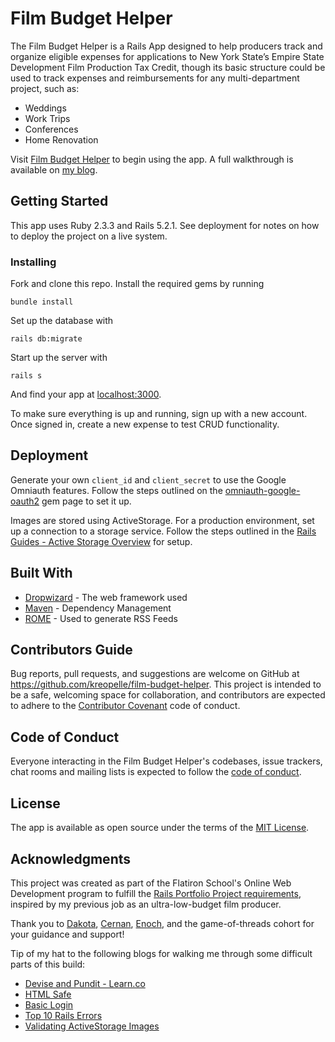 # Film Budget Helper

The Film Budget Helper is a Rails App designed to help producers track and organize eligible expenses for applications to New York State’s Empire State Development Film Production Tax Credit, though its basic structure could be used to track expenses and reimbursements for any multi-department project, such as:

* Weddings
* Work Trips
* Conferences
* Home Renovation

Visit [Film Budget Helper](#) to begin using the app. A full walkthrough is available on [my blog](#).

## Getting Started

This app uses Ruby 2.3.3 and Rails 5.2.1. See deployment for notes on how to deploy the project on a live system.

### Installing

Fork and clone this repo. Install the required gems by running

```
bundle install
```

Set up the database with

```
rails db:migrate
```

Start up the server with

```
rails s
```

And find your app at [localhost:3000](http://localhost:3000).

To make sure everything is up and running, sign up with a new account. Once signed in, create a new expense to test CRUD functionality.

## Deployment

Generate your own `client_id` and `client_secret` to use the Google Omniauth features. Follow the steps outlined on the [omniauth-google-oauth2](https://github.com/zquestz/omniauth-google-oauth2) gem page to set it up.

Images are stored using ActiveStorage. For a production environment, set up a connection to a storage service. Follow the steps outlined in the [Rails Guides - Active Storage Overview](https://edgeguides.rubyonrails.org/active_storage_overview.html) for setup.

## Built With

* [Dropwizard](http://www.dropwizard.io/1.0.2/docs/) - The web framework used
* [Maven](https://maven.apache.org/) - Dependency Management
* [ROME](https://rometools.github.io/rome/) - Used to generate RSS Feeds

## Contributors Guide

Bug reports, pull requests, and suggestions are welcome on GitHub at https://github.com/kreopelle/film-budget-helper. This project is intended to be a safe, welcoming space for collaboration, and contributors are expected to adhere to the [Contributor Covenant](http://contributor-covenant.org) code of conduct.

## Code of Conduct

Everyone interacting in the Film Budget Helper's codebases, issue trackers, chat rooms and mailing lists is expected to follow the [code of conduct](https://github.com/kreopelle/film-budget-helper/blob/master/CODE_OF_CONDUCT.md).

## License

The app is available as open source under the terms of the [MIT License](https://github.com/kreopelle/film-budget-helper/blob/master/LICENSE.md).

## Acknowledgments

This project was created as part of the Flatiron School's Online Web Development program to fulfill the [Rails Portfolio Project requirements](https://github.com/learn-co-students/rails-assessment-v-000), inspired by my previous job as an ultra-low-budget film producer.

Thank you to [Dakota](https://github.com/DakotaLMartinez), [Cernan](https://github.com/cernanb), [Enoch](https://github.com/Enoch2k2), and the game-of-threads cohort for your guidance and support!

Tip of my hat to the following blogs for walking me through some difficult parts of this build:
* [Devise and Pundit - Learn.co](https://learn.co/lessons/devise_pundit_readme)
* [HTML Safe](https://gist.github.com/joekur/73779c40c481a2f8a44f)
* [Basic Login](https://www.railstutorial.org/book/basic_login)
* [Top 10 Rails Errors](https://rollbar.com/blog/top-10-ruby-on-rails-errors/)
* [Validating ActiveStorage Images](https://www.youtube.com/watch?v=qP7kFDimygc)
